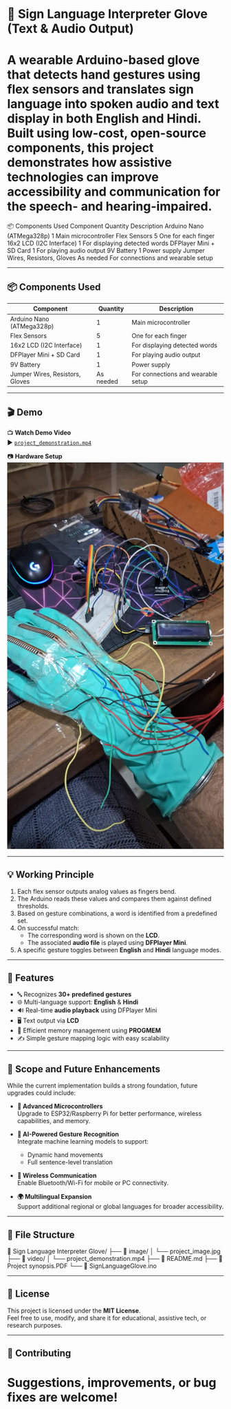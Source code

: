 # 🧤 Sign Language Interpreter Glove (Text & Audio Output)


A wearable Arduino-based glove that detects hand gestures using flex sensors and translates sign language into **spoken audio** and **text display** in both **English and Hindi**. Built using low-cost, open-source components, this project demonstrates how assistive technologies can improve accessibility and communication for the speech- and hearing-impaired.
=======
📦 Components Used
Component Quantity Description
Arduino Nano (ATMega328p) 1 Main microcontroller
Flex Sensors 5 One for each finger
16x2 LCD (I2C Interface) 1 For displaying detected words
DFPlayer Mini + SD Card 1 For playing audio output
9V Battery 1 Power supply
Jumper Wires, Resistors, Gloves As needed For connections and wearable setup


---


## 📦 Components Used

| Component                  | Quantity | Description                            |
|---------------------------|----------|----------------------------------------|
| Arduino Nano (ATMega328p) | 1        | Main microcontroller                   |
| Flex Sensors              | 5        | One for each finger                    |
| 16x2 LCD (I2C Interface)  | 1        | For displaying detected words          |
| DFPlayer Mini + SD Card   | 1        | For playing audio output               |
| 9V Battery                | 1        | Power supply                           |
| Jumper Wires, Resistors, Gloves | As needed | For connections and wearable setup |



---

## 🎬 Demo

📺 **Watch Demo Video**  
▶️ [`project_demonstration.mp4`](video/project_demonstration.mp4)

📷 **Hardware Setup**  
![Glove Hardware](image/project_image.jpg)

---

## 💡 Working Principle

1. Each flex sensor outputs analog values as fingers bend.
2. The Arduino reads these values and compares them against defined thresholds.
3. Based on gesture combinations, a word is identified from a predefined set.
4. On successful match:
   - The corresponding word is shown on the **LCD**.
   - The associated **audio file** is played using **DFPlayer Mini**.
5. A specific gesture toggles between **English** and **Hindi** language modes.

---

## 🧠 Features

- 🔤 Recognizes **30+ predefined gestures**
- 🌐 Multi-language support: **English** & **Hindi**
- 🔊 Real-time **audio playback** using DFPlayer Mini
- 🖥️ Text output via **LCD**
- 🧠 Efficient memory management using **PROGMEM**
- ✍️ Simple gesture mapping logic with easy scalability

---

## 🔮 Scope and Future Enhancements

While the current implementation builds a strong foundation, future upgrades could include:

- **🔧 Advanced Microcontrollers**  
  Upgrade to ESP32/Raspberry Pi for better performance, wireless capabilities, and memory.

- **🧠 AI-Powered Gesture Recognition**  
  Integrate machine learning models to support:
  - Dynamic hand movements
  - Full sentence-level translation

- **📡 Wireless Communication**  
  Enable Bluetooth/Wi-Fi for mobile or PC connectivity.

- **🌍 Multilingual Expansion**  
  Support additional regional or global languages for broader accessibility.

---

## 📁 File Structure

📁 Sign Language Interpreter Glove/
├── 📂 image/
│ └── project_image.jpg
├── 📂 video/
│ └── project_demonstration.mp4
├── 📄 README.md
├── 📄 Project synopsis.PDF
└── 📄 SignLanguageGlove.ino


---

## 📜 License

This project is licensed under the **MIT License**.  
Feel free to use, modify, and share it for educational, assistive tech, or research purposes.

---

## 🤝 Contributing

Suggestions, improvements, or bug fixes are welcome!  
=======
